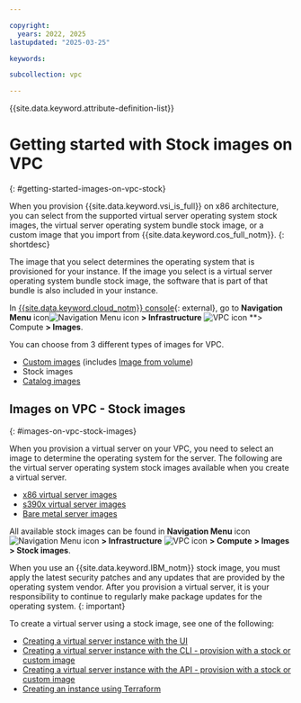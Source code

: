 ```yaml
---

copyright:
  years: 2022, 2025
lastupdated: "2025-03-25"

keywords:

subcollection: vpc

---
```


{{site.data.keyword.attribute-definition-list}}

# Getting started with Stock images on VPC
{: #getting-started-images-on-vpc-stock}

When you provision {{site.data.keyword.vsi_is_full}} on x86 architecture, you can select from the supported virtual server operating system stock images, the virtual server operating system bundle stock image, or a custom image that you import from {{site.data.keyword.cos_full_notm}}.
{: shortdesc}

The image that you select determines the operating system that is provisioned for your instance. If the image you select is a virtual server operating system bundle stock image, the software that is part of that bundle is also included in your instance.

In [{{site.data.keyword.cloud_notm}} console](/login){: external}, go to **Navigation Menu** icon![Navigation Menu icon](../icons/icon_hamburger.svg) **> Infrastructure** ![VPC icon](../../icons/vpc.svg) **> Compute **> Images**.

You can choose from 3 different types of images for VPC.
* [Custom images](/docs/vpc?topic=vpc-planning-custom-images) (includes [Image from volume](/docs/vpc?topic=vpc-image-from-volume-vpc))
* Stock images
* [Catalog images](/docs/vpc?topic=vpc-getting-started-images-on-vpc-catalog)

## Images on VPC - Stock images
{: #images-on-vpc-stock-images}

When you provision a virtual server on your VPC, you need to select an image to determine the operating system for the server. The following are the virtual server operating system stock images available when you create a virtual server.

* [x86 virtual server images](/docs/vpc?topic=vpc-about-images)
* [s390x virtual server images](/docs/vpc?topic=vpc-vsabout-images)
* [Bare metal server images](/docs/vpc?topic=vpc-bare-metal-image)

All available stock images can be found in **Navigation Menu** icon![Navigation Menu icon](../icons/icon_hamburger.svg) **> Infrastructure** ![VPC icon](../../icons/vpc.svg) **> Compute** **> Images** **> Stock images**.

When you use an {{site.data.keyword.IBM_notm}} stock image, you must apply the latest security patches and any updates that are provided by the operating system vendor. After you provision a virtual server, it is your responsibility to continue to regularly make package updates for the operating system.
{: important}

To create a virtual server using a stock image, see one of the following:
* [Creating a virtual server instance with the UI](/docs/vpc?topic=vpc-creating-virtual-servers&interface=ui#creating-virtual-servers-ui)
* [Creating a virtual server instance with the CLI - provision with a stock or custom image](/docs/vpc?topic=vpc-creating-virtual-servers&interface=cli#instance-create-from-image-cli)
* [Creating a virtual server instance with the API - provision with a stock or custom image](/docs/vpc?topic=vpc-creating-virtual-servers&interface=api#create-instance-stock-custom-image-api)
* [Creating an instance using Terraform](/docs/vpc?topic=vpc-creating-virtual-servers&interface=terraform#create-instance-using-terraform)
